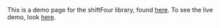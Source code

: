 This is a demo page for the shiftFour library, found [here](https://github.com/theimberger/shiftfour).
To see the live demo, look [here](https://theimberger.github.io/shiftfour_demo/).
